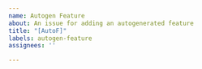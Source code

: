 ```yaml
---
name: Autogen Feature
about: An issue for adding an autogenerated feature
title: "[AutoF]"
labels: autogen-feature
assignees: ''

---
```



